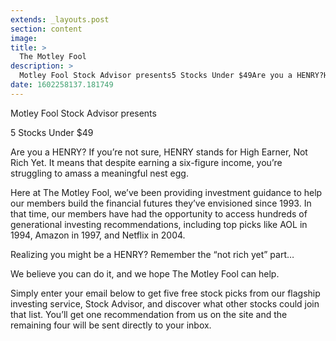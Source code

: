 ```yaml
--- 
extends: _layouts.post 
section: content 
image:  
title: > 
  The Motley Fool 
description: > 
  Motley Fool Stock Advisor presents5 Stocks Under $49Are you a HENRY?Here at The Motley Fool, we’ve been providing investment guidance to help our members build the financial futures they’ve envisioned since 1993.Remember the “not rich yet” part…We believe you can do it, and we hope The Motley Fool can help.Simply enter your email below to get five free stock picks from our flagship investing service, Stock Advisor, and discover what other stocks could join that list.You’ll get one recommendation from us on the site and the remaining four will be sent directly to your inbox. 
date: 1602258137.181749 
--- 
```

Motley Fool Stock Advisor presents

5 Stocks Under $49

Are you a HENRY? If you’re not sure, HENRY stands for High Earner, Not Rich Yet. It means that despite earning a six-figure income, you’re struggling to amass a meaningful nest egg.

Here at The Motley Fool, we’ve been providing investment guidance to help our members build the financial futures they’ve envisioned since 1993. In that time, our members have had the opportunity to access hundreds of generational investing recommendations, including top picks like AOL in 1994, Amazon in 1997, and Netflix in 2004.

Realizing you might be a HENRY? Remember the “not rich yet” part…

We believe you can do it, and we hope The Motley Fool can help.

Simply enter your email below to get five free stock picks from our flagship investing service, Stock Advisor, and discover what other stocks could join that list. You’ll get one recommendation from us on the site and the remaining four will be sent directly to your inbox.